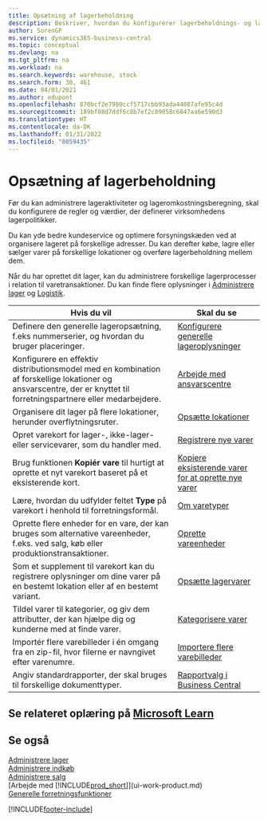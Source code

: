 ```yaml
---
title: Opsætning af lagerbeholdning
description: Beskriver, hvordan du konfigurerer lagerbeholdnings- og lagerprocesser, herunder overførselsruter og lokationer, f.eks. lagersteder.
author: SorenGP
ms.service: dynamics365-business-central
ms.topic: conceptual
ms.devlang: na
ms.tgt_pltfrm: na
ms.workload: na
ms.search.keywords: warehouse, stock
ms.search.form: 30, 461
ms.date: 04/01/2021
ms.author: edupont
ms.openlocfilehash: 870bcf2e7980ccf5717cbb93ada44087afe95c4d
ms.sourcegitcommit: 189bf08d7ddf6c8b7ef2c09058c6847aa6e590d3
ms.translationtype: HT
ms.contentlocale: da-DK
ms.lasthandoff: 01/31/2022
ms.locfileid: "8059435"
---
```

# <a name="setting-up-inventory"></a>Opsætning af lagerbeholdning
Før du kan administrere lageraktiviteter og lageromkostningsberegning, skal du konfigurere de regler og værdier, der definerer virksomhedens lagerpolitikker.

Du kan yde bedre kundeservice og optimere forsyningskæden ved at organisere lageret på forskellige adresser. Du kan derefter købe, lagre eller sælger varer på forskellige lokationer og overføre lagerbeholdning mellem dem.

Når du har oprettet dit lager, kan du administrere forskellige lagerprocesser i relation til varetransaktioner. Du kan finde flere oplysninger i [Administrere lager](inventory-manage-inventory.md) og [Logistik](warehouse-manage-warehouse.md).

| Hvis du vil | Skal du se |
| --- | --- |
| Definere den generelle lageropsætning, f.eks nummerserier, og hvordan du bruger placeringer. |[Konfigurere generelle lageroplysninger](inventory-how-setup-general.md) |
|Konfigurere en effektiv distributionsmodel med en kombination af forskellige lokationer og ansvarscentre, der er knyttet til forretningspartnere eller medarbejdere.|[Arbejde med ansvarscentre](inventory-responsibility-centers.md)|
| Organisere dit lager på flere lokationer, herunder overflytningsruter. |[Opsætte lokationer](inventory-how-register-new-items.md) |
| Opret varekort for lager-, ikke-lager- eller servicevarer, som du handler med. |[Registrere nye varer](inventory-how-register-new-items.md) |
|Brug funktionen **Kopiér vare** til hurtigt at oprette et nyt varekort baseret på et eksisterende kort.|[Kopiere eksisterende varer for at oprette nye varer](inventory-how-copy-items.md)|
|Lære, hvordan du udfylder feltet **Type** på varekort i henhold til forretningsformål.|[Om varetyper](inventory-about-item-types.md)|
|Oprette flere enheder for en vare, der kan bruges som alternative vareenheder, f.eks. ved salg, køb eller produktionstransaktioner.|[Oprette vareenheder](inventory-how-setup-units-of-measure.md)|
|Som et supplement til varekort kan du registrere oplysninger om dine varer på en bestemt lokation eller af en bestemt variant.|[Opsætte lagervarer](inventory-how-to-set-up-stockkeeping-units.md)|
| Tildel varer til kategorier, og giv dem attributter, der kan hjælpe dig og kunderne med at finde varer. |[Kategorisere varer](inventory-how-categorize-items.md) |
|Importér flere varebilleder i én omgang fra en zip-fil, hvor filerne er navngivet efter varenumre.|[Importere flere varebilleder](inventory-how-import-item-pictures.md)|
|Angiv standardrapporter, der skal bruges til forskellige dokumenttyper.|[Rapportvalg i Business Central](across-report-selections.md)|

## <a name="see-related-training-at-microsoft-learn"></a>Se relateret oplæring på [Microsoft Learn](/learn/paths/trade-get-started-dynamics-365-business-central/)

## <a name="see-also"></a>Se også

[Administrere lager](inventory-manage-inventory.md)  
[Administrere indkøb](purchasing-manage-purchasing.md)  
[Administrere salg](sales-manage-sales.md)    
[Arbejde med [!INCLUDE[prod_short](includes/prod_short.md)]](ui-work-product.md)  
[Generelle forretningsfunktioner](ui-across-business-areas.md)


[!INCLUDE[footer-include](includes/footer-banner.md)]